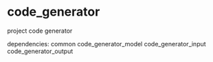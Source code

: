 # code_generator
project code generator

dependencies:
common
code_generator_model
code_generator_input
code_generator_output
